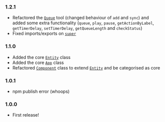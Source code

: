 ### 1.2.1

* Refactored the [`Queue`](es6/tools/queue.js) tool (changed behaviour of `add` and `sync`) and added some extra
  functionality (`queue`, `play`, `pause`, `getActionByLabel`, `getTimerDelay`, `setTimerDelay`, `getQueueLength` and
  `checkStatus`)
* Fixed imports/exports on [`super`](es6/utils/super.js)

### 1.1.0

* Added the core [`Entity`](es6/core/entity.js) class
* Added the core [`App`](es6/core/app.js) class
* Refactored [`Component`](es6/core/component.js) class to extend [`Entity`](es6/core/entity.js) and be categorised as
  core

### 1.0.1

* npm publish error (whoops)

### 1.0.0

* First release!
